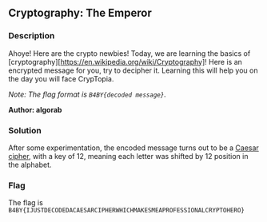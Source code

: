 ## Cryptography: The Emperor

### Description

Ahoye!
Here are the crypto newbies!
Today, we are learning the basics of [cryptography][https://en.wikipedia.org/wiki/Cryptography]!
Here is an encrypted message for you, try to decipher it. Learning this will help you on the day you will face CrypTopia.

_Note: The flag format is `B4BY{decoded message}`._

**Author: algorab**

### Solution

After some experimentation, the encoded message turns out to be a [Caesar cipher](https://en.wikipedia.org/wiki/Caesar_cipher), with a key of 12, meaning each letter was shifted by 12 position in the alphabet.

### Flag

The flag is `B4BY{IJUSTDECODEDACAESARCIPHERWHICHMAKESMEAPROFESSIONALCRYPTOHERO}`